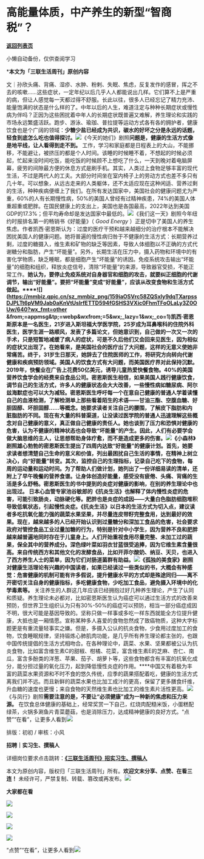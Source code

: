 # 高能量体质，中产养生的新型“智商税”？

[**返回列表页**](/gzh/三联生活周刊)

小懒自动备份，仅供查阅学习

***本文为「三联生活周刊」原创内容**

文｜孙欣头痛、背痛、湿疹、水肿、粉剌、失眠、焦虑，反复发作的感冒，挥之不去的咳嗽……这些症状，一定年纪以后几乎人人都能说出几样。它们算不上是严重的病，但让人感觉每一天都过得不舒服。长此以往，很多人已经忘记了精力充沛、能量饱满的状态是什么样的了。中年以后的人生，难道注定与种种长期症状或慢性病为伴吗？正因为这些困扰着中年人的长期症状既普遍又难解，养生理论和实践的市场永远繁盛活跃。跑步、游泳、瑜珈、普拉提等运动方式各有各的拥护者，健康饮食也是个广阔的领域：**少糖少盐已经成为共识，碳水的好坏之分是永远的话题，轻食到底怎么吃也值得探讨。**![](https://mmbiz.qpic.cn/sz_mmbiz_jpg/XnMeqb0xcz7pgibO7wcl6fe6XSCKYGgpUkZsmzkickDYIXEsicW1Y3A4DWftPBu3VsRWosjm1L3JrMxRsmXQrdf4A/640?wx_fmt=jpeg&from;=appmsg)《今天的她们》剧照**问题是，健康的生活方式像是地平线，让人看得到走不到。**
工作，学习和家庭都是日程表上的大山，不能挪移，不能避让，被挤压的都是个人时间。该睡的时候睡不着，不想起的时候必须起，忙起来没时间吃饭，能吃饭的时候顾不上想吃了什么，一天到晚对着电脑屏幕，疲劳的间隙最方便的休息方式是刷手机。其实，人类过上食物足够丰富的现代生活，不过是两代人的工夫。大部分时间坐在室内椅子上的劳动方式也差不多只有几十年。可以想象，从远古走来的人类躯体，还不太适应现在这种闲适、营养过剩的生活，种种疾病便缠上了我们。在所有发达国家中，美国社会的健康问题尤为严重，60%的人有长期慢性病，50%的美国人曾经有过精神疾患，74%的美国人体重超重或肥胖。在国民健康上的支出上，美国也是各国最高，2022年达到美国GDP的17.3%；但平均寿命却是发达国家中最低的。![](https://mmbiz.qpic.cn/sz_mmbiz_jpg/XnMeqb0xcz7pgibO7wcl6fe6XSCKYGgpU8CVUBJlkZO6VEiaUSsXF1y0lfmDnDkDNibNeP4IxBnmFP5BOPREnCZPw/640?wx_fmt=jpeg&from;=appmsg)《我们这一天》剧照今年纽约时报排名第一的畅销书《好能量》（
_Good Energy_
）正是切中了美国人的养生焦虑。作者凯西·密恩斯认为：过度的医疗干预和越来越细分的治疗根本不能解决困扰美国人的健康问题。她将普遍的慢性病归咎于不健康的生活方式：长期营养过剩，过度的糖摄入，维生素和矿物的缺乏等因素，导致人体细胞以不正确的方式代谢糖分和脂肪，产生“坏能量”。另外，长期生活在压力中，摄入药物和环境中的有害化学物质，缺乏睡眠，都是细胞产生“坏能量”的诱因。免疫系统攻击输出“坏能量”的细胞和组织，释放炎症信号，清除“坏能量”的来源，导致器官受损，不能正常工作。**她认为，要停止免疫系统对自身器官和细胞的攻击，就要纠正细胞的代谢调节，输出“好能量”。要把“坏能量”变成“好能量”，应该从改变食物和生活方式做起。****![](https://mmbiz.qpic.cn/sz_mmbiz_png/159iaOSVrc58ZQSxly9dqTXarpssDJPLTt6pVM9Jab0aKnVtUsIrfETTD594fGSHS3VXic0FhmTFoOLaLy3Z0OUw/640?wx_fmt=other
&from;=appmsg&tp;=webp&wxfrom;=5&wx;_lazy=1&wx;_co=1)**凯西·密恩斯原本是一名医生，21岁进入斯坦福大学医学院，25岁成为耳鼻喉科的住院外科医生，医学生涯一路顺风，发表了多篇论文，但她意识到，自己做的一次又一次的手术，只是短暂地减缓了病人的症状，可是不久后他们又会回来见医生，因为相似的症状又出现了。在她看来，是美国社会的医疗出了大问题，这样的无意义使她非常痛苦。终于，31岁生日那天，她辞去了住院医师的工作，将研究方向转向代谢健康和疾病预防领域。**美国人的饮食方式有大问题，而美国医疗界对此保持沉默。**
2019年，快餐业在广告上花费50亿美元，诱导儿童热爱快餐食物。40%的美国营养饮食学会的经费来自食品公司。密恩斯医生相信，如果美国人践行健康饮食，调节自己的生活方式，许多人的健康状态会大大改善，一些慢性病如糖尿病、阿尔兹海默症也可以大为减轻。密恩斯医生呼吁每一个在意自己健康的普通人学着读懂自己的血液检测，了解检测单上那些看着陌生的术语——甘油三酯、空腹血糖、好胆固醇、坏胆固醇……等概念。她要求读者关注自己的腰围，了解皮下脂肪和内脏脂肪的不同。现在有大量的科普渠道，让没读过医学院的普通人迅速理解这些概念对自己健康的意义，真正做自己健康的责任人。她也谈到了压力和恐惧对健康的危害，认为不健康的精神状态也会导致“坏能量“的产生。**因此，人们有必要学会做大脑思维的主人，让思想帮助身体疗愈，而不是造成更多的伤害。**![](https://mmbiz.qpic.cn/sz_mmbiz_jpg/XnMeqb0xcz7pgibO7wcl6fe6XSCKYGgpUtJNlafQyqEkDApgNOvj5JP4SdYq2FibIGJKxxoLX0hTfGCrgBTibpSPQ/640?wx_fmt=jpeg)《小森林》剧照雄心勃勃的密恩斯医生提出了四周内达致“好能量”的健康计划。首先，她要求读者想清楚自己生命的意义和价值，列出最困扰自己生活的事情，在精神上树立决心，向“好能量”转变。其次，监控自己的生理指标，记录自己吃下的食物，每周的运动量和运动时间。为了帮助人们做计划，她列出了一份详细易读的清单，还附上了早午晚餐的营养食谱。让身体创造好能量，感受没有疲倦、头痛、背痛的生活是多么舒畅。**密恩斯医生的书中提到的炎症对健康的影响，在别的养生理论中也出现过。**
日本心血管专家池谷敏郎的《抗炎生活》也解释了体内慢性炎症的危害，可能引致肠炎，动脉硬化等。肥胖也是炎症的成因——大量白色脂肪细胞堆积导致低氧状态，引起慢性炎症。《抗炎生活》以日本的生活方式为切入点，建议读者多吃抗氧化能力强的蔬菜水果坚果，并尽量连皮带籽完整食用，达到最好的效果。现在，越来越多的人已经开始认识到过量糖分和深加工食品的危害，社会要求政府对管控食品工业过量加糖的行为，特别是针对中小学生，因为营养不良和肥胖越来越普遍地同时存在于儿童身上。人们开始重视食用尽量完整、未加工过的蔬果，保全其中的营养成分。深色绿叶菜如羽衣甘蓝很受追捧，因为它维生素含量很高。来自传统西方和其他文化的发酵食品，比如开菲尔酸奶、纳豆、天贝，也进入了西方养生人士的菜单，因为它们对肠道菌群有助益。![](https://mmbiz.qpic.cn/sz_mmbiz_jpg/XnMeqb0xcz7pgibO7wcl6fe6XSCKYGgpUZfUApEhgxHbbicwuf69qicjRSt08TkXicloJbPOJc8zboAiaicuicnckmb0A/640?wx_fmt=jpeg&from;=appmsg)《孤独的美食家》剧照**对健康生活理论有兴趣的中国读者，如果已经读过一些类似的书，大概会有种感觉：危害健康的机制可能有许多假说，提升健康水平的方式却是殊途同归——离不开密切关注自身的健康指标，多吃健康食物，少吃加工食品，避免摄入环境中的化学毒素等。**
关注养生的人群这几年应该已经拥抱过好几种养生理论，产生了认同和质疑。养生理论未必都对，比如密恩斯医生认为癌症可以通过生活方式的改善来预防，但世界卫生组织认为只有30%-50%的癌症可以预防，相当一部分癌症成因不明，很大可能是基因导致的。坚称只做一样事或多吃一样东西就能全方位提升健康，大抵也是一厢情愿。宣称某种多人喜爱的食物忽然成了致癌物质，这种大字标题更是有重流量轻事实之嫌。但是，多摄入公认的抗炎食物，少食用过度加工的食物，饮食睡眠规律，坚持锻炼心肺肌肉功能，是几乎所有养生理论都主张的，也跟中国传统提倡的生活方式相吻合。在各种理论中，蔬菜、水果、坚果都被公认为抗炎食物，比如富含维生素C的甜椒、柑橘、花菜，富含维生素E的芝麻、杏仁、南瓜，富含多酚类的洋葱、苹果、茄子、胡萝卜等，这些食物都含有丰富的抗氧化成分，能分担过量的氧化压力，起到降低慢性炎症的作用。****中国又有着极为丰富的蔬菜水果资源和不时不食的悠久传统，应季的蔬果搭配着吃，健康的生活方式离我们并不远。而且新鲜的蔬菜水果也比加工成汁的更高，保留了更多膳食纤维，升血糖的速度也更慢；来自食物的天然维生素也比加工的维生素片活性更高。![](https://mmbiz.qpic.cn/sz_mmbiz_jpg/XnMeqb0xcz7pgibO7wcl6fe6XSCKYGgpU5VVy3wBHnpnk70P5WSBHn2nNW7LVibr8szEbzvkjIgKgKdpdjs3NohA/640?wx_fmt=jpeg&from;=appmsg)《与凤行》剧照**需要注意的是，不要让“必须健康”成为一种新的焦虑和压力来源。**
在饮食总体健康的基础上，经常奖赏一下自己，红烧肉配糙米饭，小蛋糕配绿茶，火锅多涮鱼片青菜蘑菇，也是消除压力，达成精神健康的良好方式。“点赞”“在看”，让更多人看到![](https://mmbiz.qpic.cn/mmbiz_gif/c2Sib3Mp7pON9hkSZwdTibRHNZSMPyiapUCHJwlyoZVBC3SfmPmF0VKjkm3NiaToQloHFJ6icyicqZnqgXp6pSQJt5gg/640?wx_fmt=gif&from;=appmsg&wxfrom;=5&wx;_lazy=1&tp;=wxpic)  
  
  
  
  
  

排版：初初 / 审核：小风

  
**招聘｜实习生、撰稿人**  

详细岗位要求点击跳转：[**《三联生活周刊》招实习生、撰稿人**](http://mp.weixin.qq.com/s?__biz=MTc5MTU3NTYyMQ==&mid=2651136871&idx=3&sn=f1c0777fe9d31881e5dfca68ebc2937f&chksm=5907324d6e70bb5b3546dfe1c7b31b5fe05664bebbf36356ba9a1a352e0678444cad62875ad4&scene=21#wechat_redirect)

本文为原创内容，版权归「三联生活周刊」所有。**欢迎文末分享、点赞、在看三连！**
未经许可，严禁复制、转载、篡改或再发布。![](https://mmbiz.qpic.cn/sz_mmbiz_png/Gg7Qtoh7Aic9ZTmAdCc80b4nD7xicgPt863QWU7oNswDx19XrjfTtSl8QwatY2EEZGuNd1WRRiapDZjcDhTnNYmBg/640?wx_fmt=other&wxfrom;=5&wx;_lazy=1&wx;_co=1&retryload;=1&tp;=webp)

**大家都在看**

[![](https://mmbiz.qpic.cn/mmbiz_jpg/c2Sib3Mp7pOOKibUDEibFR9PkRdeItMBj1NQk54C4icdV3zX6iaP0JhhLJicqsbO12bKqDZYzoDEwtdCTiaO8lGNavuGQ/640?wx_fmt=jpeg&wxfrom;=5&wx;_lazy=1&wx;_co=1&tp;=wxpic)](https://mp.weixin.qq.com/s?__biz=MTc5MTU3NTYyMQ==&mid=2651473697&idx=1&sn=04152b8aff3575036c0e234a138805fa&scene=21#wechat_redirect)

[](https://mp.weixin.qq.com/s?__biz=MTc5MTU3NTYyMQ==&mid=2651477140&idx=1&sn=16217cdc7b5dc5a7937a1d55569b9958&scene=21#wechat_redirect)[![](https://mmbiz.qpic.cn/mmbiz_jpg/c2Sib3Mp7pOMbCIHcq4TZBiaTklXwPgP6iaYFHHPHtYQajgXztiafRjJlXZV4nwY2BZ4ocTee64YMpLGe528SX3eCQ/640?wx_fmt=jpeg&from;=appmsg&wxfrom;=5&wx;_lazy=1&wx;_co=1&tp;=wxpic)](https://mp.weixin.qq.com/s?__biz=MTc5MTU3NTYyMQ==&mid=2651477709&idx=1&sn=b523c39408dc43ce45a73ff5a4076b07&scene=21#wechat_redirect)

  

![](https://mmbiz.qpic.cn/sz_mmbiz_png/Gg7Qtoh7Aic9ZTmAdCc80b4nD7xicgPt86k1kgpU51hWCHjV92ryhVW35PLCvLhxLw9XDhXjgeDyZhHSx5EbRcfg/640?wx_fmt=other&wxfrom;=5&wx;_lazy=1&wx;_co=1&retryload;=2&tp;=webp)

  
[![](https://mmbiz.qpic.cn/mmbiz_jpg/c2Sib3Mp7pONuwrdetOsWUZLdDE1J39mLibBBe0vPzCKS1topq8p9JgG9O86KDCNS3SZl7Paa1d80gvHIBg9C0cw/640?wx_fmt=other&from;=appmsg&wxfrom;=5&wx;_lazy=1&wx;_co=1&tp;=webp)]()  
  
  
“点赞”“在看”，让更多人看到![](https://mmbiz.qpic.cn/mmbiz_gif/c2Sib3Mp7pON9hkSZwdTibRHNZSMPyiapUCHJwlyoZVBC3SfmPmF0VKjkm3NiaToQloHFJ6icyicqZnqgXp6pSQJt5gg/640?wx_fmt=gif&from;=appmsg&wxfrom;=13&wx;_lazy=1&tp;=wxpic)


